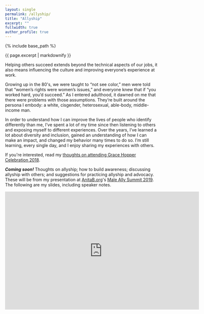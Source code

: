 ```yaml
---
layout: single
permalink: /allyship/
title: "Allyship"
excerpt: ""
fullwidth: true
author_profile: true
---
```


{% include base_path %}

{{ page.excerpt | markdownify }}

Helping others succeed extends beyond the technical aspects of our jobs, it also means
influencing the culture and improving everyone’s experience at work.

Growing up in the 80's, we were taught to “not see color,” men were told that
“women’s rights were women’s issues,” and everyone knew that if “you worked hard, you’d succeed.”
As I entered adulthood, it dawned on me that there were problems with those assumptions.
They’re built around the persona I embody: a white, cisgender, heterosexual, able-body,
middle-income man.

In order to understand how I can improve the lives of people who
identify differently than me, I’ve spent a lot of my time since then listening to others
and exposing myself to different experiences. Over the years, I’ve learned a lot about diversity
and inclusion, gained an understanding of how I can make an impact, and changed my behavior many
times to do so. I’m still learning, every single day, and I enjoy sharing my experiences with others.

If you're interested, read my [thoughts on attending Grace Hopper Celebration 2018](/words/gracehopper/).

**_Coming soon!_** Thoughts on allyship; how to build awareness; discussing allyship
with others; and suggestions for practicing allyship and advocacy. These will be from my presentation
at [AnitaB.org](https://anitab.org/)'s [Male Ally Summit 2019](https://community.anitab.org/event/male-ally-summit-2019/).
The following are my slides, including speaker notes.

<iframe src="https://docs.google.com/presentation/d/e/2PACX-1vT7n6pw43jrUXXHM2q4x1hsqyvVK9wriyyvn1rYAf0444OLUU7JX1koz70bYP-oBvixCI-w920niyzM/embed?start=false&loop=false&delayms=5000" frameborder="0" width="640" height="389" allowfullscreen="true" mozallowfullscreen="true" webkitallowfullscreen="true"></iframe>
